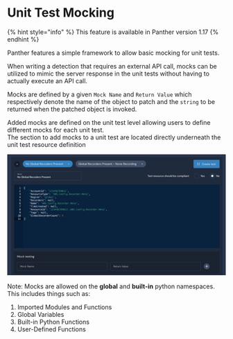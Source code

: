 # Unit Test Mocking

{% hint style="info" %}
This feature is available in Panther version 1.17
{% endhint %}

Panther features a simple framework to allow basic mocking for unit tests. 

When writing a detection that requires an external API call, mocks can be utilized to mimic the server response in the unit tests without having to actually execute an API call. 

Mocks are defined by a given `Mock Name` and `Return Value` which respectively denote the name of the object to patch and the `string` to be returned when the patched object is invoked.

Added mocks are defined on the unit test level allowing users to define different mocks for each unit test.  
The section to add mocks to a unit test are located directly underneath the unit test resource definition

![](../.gitbook/assets/image%20%282%29.png)

Note: Mocks are allowed on the **global** and **built-in** python namespaces. This includes things such as:

1. Imported Modules and Functions
2. Global Variables
3. Built-in Python Functions
4. User-Defined Functions

